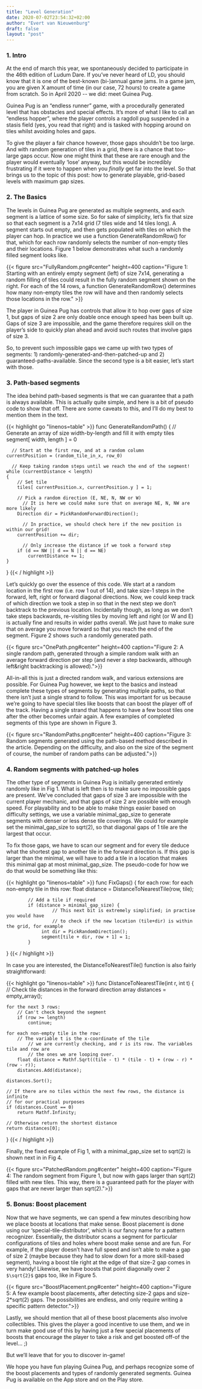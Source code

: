 ```yaml
---
title: "Level Generation"
date: 2020-07-02T23:54:32+02:00
author: "Evert van Nieuwenburg"
draft: false
layout: "post"
---
```


### 1\. Intro
At the end of march this year, we spontaneously decided to participate in the 46th edition of Ludum Dare. If you’ve never heard of LD, you should know that it is one of the best-known (bi-)annual game jams. In a game jam, you are given X amount of time (in our case, 72 hours) to create a game from scratch. So in April 2020 -- we did: meet Guinea Pug.

Guinea Pug is an “endless runner” game, with a procedurally generated level that has obstacles and special effects. It’s more of what I like to call an “endless hopper”, where the player controls a ragdoll pug suspended in a stasis field (yes, you read that right) and is tasked with hopping around on tiles whilst avoiding holes and gaps.

To give the player a fair chance however, those gaps shouldn’t be too large. And with random generation of tiles in a grid, there is a chance that too-large gaps occur. Now one might think that these are rare enough and the player would eventually ‘lose’ anyway, but this would be incredibly frustrating if it were to happen when you *finally* get far into the level. So that brings us to the topic of this post: how to generate playable, grid-based levels with maximum gap sizes.

### 2\. The Basics
The levels in Guinea Pug are generated as multiple segments, and each segment is a lattice of some size. So for sake of simplicity, let’s fix that size so that each segment is a 7x14 grid (7 tiles wide and 14 tiles long). A segment starts out empty, and then gets populated with tiles on which the player can hop. In practice we use a function GenerateRandomRow() for that, which for each row randomly selects the number of non-empty tiles and their locations. Figure 1 below demonstrates what such a randomly filled segment looks like.

{{< figure src="FullyRandom.png#center" height=400 caption="Figure 1: Starting with an entirely empty segment (left) of size 7x14, generating a random filling of tiles could result in the fully random segment shown on the right. For each of the 14 rows, a function GenerateRandomRow() determines how many non-empty tiles the row will have and then randomly selects those locations in the row." >}}


The player in Guinea Pug has controls that allow it to hop over gaps of size 1, but gaps of size 2 are only doable once enough speed has been built up. Gaps of size 3 are impossible, and the game therefore requires skill on the player’s side to quickly plan ahead and avoid such routes that involve gaps of size 3.

So, to prevent such impossible gaps we came up with two types of segments: 1) randomly-generated-and-then-patched-up and 2) guaranteed-paths-available. Since the second type is a bit easier, let’s start with those.

### 3\. Path-based segments
The idea behind path-based segments is that we can guarantee that a path is always available. This is actually quite simple, and here is a bit of pseudo code to show that off. There are some caveats to this, and I’ll do my best to mention them in the text.

{{< highlight go "linenos=table" >}}
func GenerateRandomPath()
{
    // Generate an array of size width-by-length and fill it with empty tiles
    segment[ width, length ] = 0

	  // Start at the first row, and at a random column
    currentPosition = (random_tile_in_x, row_0)

	  // Keep taking random steps until we reach the end of the segment!
    while (currentDistance < length)
    {
        // Set tile
        tiles[ currentPosition.x, currentPosition.y ] = 1;

        // Pick a random direction (E, NE, N, NW or W)
	      // It is here we could make sure that on average NE, N, NW are more likely
        Direction dir = PickRandomForwardDirection();

	      // In practice, we should check here if the new position is within our grid!
        currentPosition += dir;

	      // Only increase the distance if we took a forward step
        if (d == NW || d == N || d == NE)
            currentDistance += 1;
    }
}
{{< / highlight >}}

Let’s quickly go over the essence of this code. We start at a random location in the first row (i.e. row 1 out of 14), and take size-1 steps in the forward, left, right or forward diagonal directions. Now, we could keep track of which direction we took a step in so that in the next step we don’t backtrack to the previous location. Incidentally though, as long as we don’t take steps backwards, re-visiting tiles by moving left and right (or W and E) is actually fine and results in wider paths overall. We just have to make sure that on average you move forward so that you reach the end of the segment. Figure 2 shows such a randomly generated path.

{{< figure src="OnePath.png#center" height=400 caption="Figure 2: A single random path, generated through a simple random walk with an average forward direction per step (and never a step backwards, although left&right backtracking is allowed).">}}

All-in-all this is just a directed random walk, and various extensions are possible. For Guinea Pug however, we kept to the basics and instead complete these types of segments by generating multiple paths, so that there isn’t just a single strand to follow. This was important for us because we’re going to have special tiles like boosts that can boost the player off of the track. Having a single strand that happens to have a few boost tiles one after the other becomes unfair again. A few examples of completed segments of this type are shown in Figure 3.

{{< figure src="RandomPaths.png#center" height=400 caption="Figure 3: Random segments generated using the path-based method described in the article. Depending on the difficulty, and also on the size of the segment of course, the number of random paths can be adjusted.">}}

### 4\. Random segments with patched-up holes
The other type of segments in Guinea Pug is initially generated entirely randomly like in Fig 1. What is left then is to make sure no impossible gaps are present. We’ve concluded that gaps of size 3 are impossible with the current player mechanic, and that gaps of size 2 are possible with enough speed. For playability and to be able to make things easier based on difficulty settings, we use a variable minimal_gap_size to generate segments with denser or less dense tile coverings. We could for example set the minimal_gap_size to sqrt(2), so that diagonal gaps of 1 tile are the largest that occur.

To fix those gaps, we have to scan our segment and for every tile deduce what the shortest gap to another tile in the forward direction is. If this gap is larger than the minimal, we will have to add a tile in a location that makes this minimal gap at most minimal_gap_size. The pseudo-code for how we do that would be something like this:

{{< highlight go "linenos=table" >}}
func FixGaps()
{
    for each row:
        for each non-empty tile in this row:
            float distance = DistanceToNearestTile(row, tile);

            // Add a tile if required
            if (distance > minimal_gap_size) {
		             // This next bit is extremely simplified; in practise you would have
		             // to check if the new location (tile+dir) is within the grid, for example
                 int dir = PickRandomDirection();
                 segment[tile + dir, row + 1] = 1;
            }
}
{{< / highlight >}}

In case you are interested, the DistanceToNearestTile() function is also fairly straightforward:

{{< highlight go "linenos=table" >}}
func DistanceToNearestTile(int r, int t)
{
    // Check tile distances in the forward direction
    array distances = empty_array();

    for the next 3 rows:
        // Can't check beyond the segment
        if (row >= length)
            continue;

    for each non-empty tile in the row:
        // The variable t is the x-coordinate of the tile
		    // we are currently checking, and r is its row. The variables tile and row are
		    // the ones we are looping over.
        float distance = Mathf.Sqrt((tile - t) * (tile - t) + (row - r) * (row - r));
        distances.Add(distance);

    distances.Sort();

    // If there are no tiles within the next few rows, the distance is infinite
    // for our practical purposes
    if (distances.Count == 0)
        return Mathf.Infinity;

    // Otherwise return the shortest distance
    return distances[0];
}
{{< / highlight >}}

Finally, the fixed example of Fig 1, with a minimal_gap_size set to sqrt(2) is shown next in in Fig 4.

{{< figure src="PatchedRandom.png#center" height=400 caption="Figure 4: The random segment from Figure 1, but now with gaps larger than sqrt(2) filled with new tiles. This way, there is a guaranteed path for the player with gaps that are never larger than sqrt(2).">}}



### 5\. Bonus: Boost placement
Now that we have segments, we can spend a few minutes describing how we place boosts at locations that make sense. Boost placement is done using our ‘special-tile-distributor’, which is our fancy name for a pattern recognizer. Essentially, the distributor scans a segment for particular configurations of tiles and holes where boost make sense and are fun. For example, if the player doesn’t have full speed and isn’t able to make a gap of size 2 (maybe because they had to slow down for a more skill-based segment), having a boost tile right at the edge of that size-2 gap comes in very handy! Likewise, we have boosts that point diagonally over 2 `$\sqrt{2}$` gaps too, like in Figure 5.

{{< figure src="BoostPlacement.png#center" height=400 caption="Figure 5: A few example boost placements, after detecting size-2 gaps and size-2*sqrt(2) gaps. The possibilities are endless, and only require writing a specific pattern detector.">}}

Lastly, we should mention that all of these boost placements also involve collectibles. This gives the player a good incentive to use them, and we in turn make good use of this by having just a few special placements of boosts that encourage the player to take a risk and get boosted off-of the level… ;)

But we’ll leave that for you to discover in-game!

We hope you have fun playing Guinea Pug, and perhaps recognize some of the boost placements and types of randomly generated segments. Guinea Pug is available on the App store and on the Play store.
